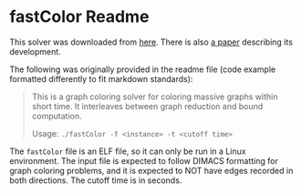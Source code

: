 # fastColor Readme

This solver was downloaded from [here](https://lcs.ios.ac.cn/~caisw/Color.html). There is also [a paper](https://www.ijcai.org/proceedings/2017/0073.pdf) describing its development.

The following was originally provided in the readme file (code example formatted differently to fit markdown standards):

> This is a graph coloring solver for coloring massive graphs within short time. It interleaves between graph reduction and bound computation.
>
> Usage: `./fastColor -f <instance> -t <cutoff time>`

The `fastColor` file is an ELF file, so it can only be run in a Linux environment. The input file is expected to follow DIMACS formatting for graph coloring problems, and it is expected to NOT have edges recorded in both directions. The cutoff time is in seconds.
